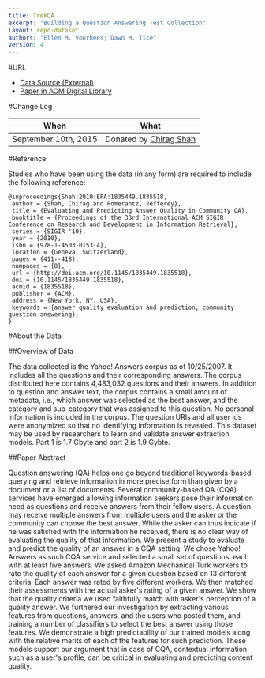 ```yaml
---
title: TrekQA
excerpt: "Building a Question Answering Test Collection"
layout: repo-dataset
authors: "Ellen M. Voorhees; Dawn M. Tice"
version: 4
---
```


#URL

* [Data Source (External)](http://webscope.sandbox.yahoo.com/catalog.php?datatype=l)
* [Paper in ACM Digital Library](http://dl.acm.org/citation.cfm?id=1835518)

#Change Log

When | What
---- | ----
 September 10th, 2015 | Donated by [Chirag Shah](mailto:chirags@rutgers.edu)

#Reference

Studies who have been using the data (in any form) are required to include the following reference:

```
@inproceedings{Shah:2010:EPA:1835449.1835518,
 author = {Shah, Chirag and Pomerantz, Jefferey},
 title = {Evaluating and Predicting Answer Quality in Community QA},
 booktitle = {Proceedings of the 33rd International ACM SIGIR Conference on Research and Development in Information Retrieval},
 series = {SIGIR '10},
 year = {2010},
 isbn = {978-1-4503-0153-4},
 location = {Geneva, Switzerland},
 pages = {411--418},
 numpages = {8},
 url = {http://doi.acm.org/10.1145/1835449.1835518},
 doi = {10.1145/1835449.1835518},
 acmid = {1835518},
 publisher = {ACM},
 address = {New York, NY, USA},
 keywords = {answer quality evaluation and prediction, community question answering},
}

```

#About the Data

##Overview of Data

The data collected is the Yahoo! Answers corpus as of 10/25/2007. It includes all the questions and their corresponding answers. The corpus distributed here contains 4,483,032 questions and their answers. In addition to question and answer text, the corpus contains a small amount of metadata, i.e., which answer was selected as the best answer, and the category and sub-category that was assigned to this question. No personal information is included in the corpus. The question URIs and all user ids were anonymized so that no identifying information is revealed. This dataset may be used by researchers to learn and validate answer extraction models. Part 1 is 1.7 Gbyte and part 2 is 1.9 Gybte.

##Paper Abstract

Question answering (QA) helps one go beyond traditional keywords-based querying and retrieve information in more precise form than given by a document or a list of documents. Several community-based QA (CQA) services have emerged allowing information seekers pose their information need as questions and receive answers from their fellow users. A question may receive multiple answers from multiple users and the asker or the community can choose the best answer. While the asker can thus indicate if he was satisfied with the information he received, there is no clear way of evaluating the quality of that information. We present a study to evaluate and predict the quality of an answer in a CQA setting. We chose Yahoo! Answers as such CQA service and selected a small set of questions, each with at least five answers. We asked Amazon Mechanical Turk workers to rate the quality of each answer for a given question based on 13 different criteria. Each answer was rated by five different workers. We then matched their assessments with the actual asker's rating of a given answer. We show that the quality criteria we used faithfully match with asker's perception of a quality answer. We furthered our investigation by extracting various features from questions, answers, and the users who posted them, and training a number of classifiers to select the best answer using those features. We demonstrate a high predictability of our trained models along with the relative merits of each of the features for such prediction. These models support our argument that in case of CQA, contextual information such as a user's profile, can be critical in evaluating and predicting content quality.
